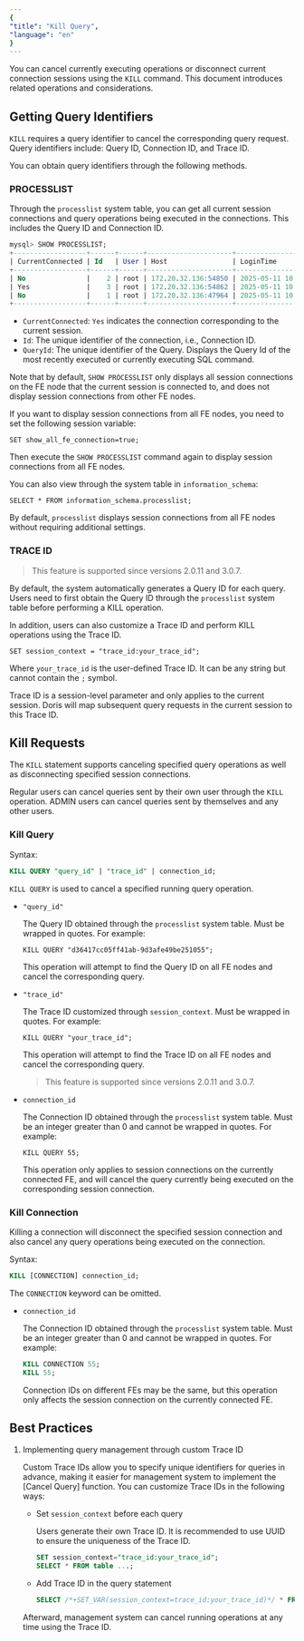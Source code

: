```yaml
---
{
"title": "Kill Query",
"language": "en"
}
---
```


<!-- 
Licensed to the Apache Software Foundation (ASF) under one
or more contributor license agreements.  See the NOTICE file
distributed with this work for additional information
regarding copyright ownership.  The ASF licenses this file
to you under the Apache License, Version 2.0 (the
"License"); you may not use this file except in compliance
with the License.  You may obtain a copy of the License at

  http://www.apache.org/licenses/LICENSE-2.0

Unless required by applicable law or agreed to in writing,
software distributed under the License is distributed on an
"AS IS" BASIS, WITHOUT WARRANTIES OR CONDITIONS OF ANY
KIND, either express or implied.  See the License for the
specific language governing permissions and limitations
under the License.
-->

You can cancel currently executing operations or disconnect current connection sessions using the `KILL` command. This document introduces related operations and considerations.

## Getting Query Identifiers

`KILL` requires a query identifier to cancel the corresponding query request. Query identifiers include: Query ID, Connection ID, and Trace ID.

You can obtain query identifiers through the following methods.

### PROCESSLIST

Through the `processlist` system table, you can get all current session connections and query operations being executed in the connections. This includes the Query ID and Connection ID.

```sql
mysql> SHOW PROCESSLIST;
+------------------+------+------+---------------------+---------------------+----------+------+---------+------+-------+-----------------------------------+------------------+---------------+--------------+
| CurrentConnected | Id   | User | Host                | LoginTime           | Catalog  | Db   | Command | Time | State | QueryId                           | Info             | FE            | CloudCluster |
+------------------+------+------+---------------------+---------------------+----------+------+---------+------+-------+-----------------------------------+------------------+---------------+--------------+
| No               |    2 | root | 172.20.32.136:54850 | 2025-05-11 10:41:52 | internal |      | Query   |    6 | OK    | 12ccf7f95c1c4d2c-b03fa9c652757c15 | select sleep(20) | 172.20.32.152 | NULL         |
| Yes              |    3 | root | 172.20.32.136:54862 | 2025-05-11 10:41:55 | internal |      | Query   |    0 | OK    | b710ed990d4144ee-8b15bb53002b7710 | show processlist | 172.20.32.152 | NULL         |
| No               |    1 | root | 172.20.32.136:47964 | 2025-05-11 10:41:54 | internal |      | Sleep   |   11 | EOF   | b60daa992bac4fe4-b29466aacce67d27 |                  | 172.20.32.153 | NULL         |
+------------------+------+------+---------------------+---------------------+----------+------+---------+------+-------+-----------------------------------+------------------+---------------+--------------+
```

- `CurrentConnected`: `Yes` indicates the connection corresponding to the current session.
- `Id`: The unique identifier of the connection, i.e., Connection ID.
- `QueryId`: The unique identifier of the Query. Displays the Query Id of the most recently executed or currently executing SQL command.

Note that by default, `SHOW PROCESSLIST` only displays all session connections on the FE node that the current session is connected to, and does not display session connections from other FE nodes.

If you want to display session connections from all FE nodes, you need to set the following session variable:

```
SET show_all_fe_connection=true;
```

Then execute the `SHOW PROCESSLIST` command again to display session connections from all FE nodes.

You can also view through the system table in `information_schema`:

```
SELECT * FROM information_schema.processlist;
```

By default, `processlist` displays session connections from all FE nodes without requiring additional settings.

### TRACE ID

> This feature is supported since versions 2.0.11 and 3.0.7.

By default, the system automatically generates a Query ID for each query. Users need to first obtain the Query ID through the `processlist` system table before performing a KILL operation.

In addition, users can also customize a Trace ID and perform KILL operations using the Trace ID.

```
SET session_context = "trace_id:your_trace_id";
```

Where `your_trace_id` is the user-defined Trace ID. It can be any string but cannot contain the `;` symbol.

Trace ID is a session-level parameter and only applies to the current session. Doris will map subsequent query requests in the current session to this Trace ID.

## Kill Requests

The `KILL` statement supports canceling specified query operations as well as disconnecting specified session connections.

Regular users can cancel queries sent by their own user through the `KILL` operation. ADMIN users can cancel queries sent by themselves and any other users.

### Kill Query

Syntax:

```sql
KILL QUERY "query_id" | "trace_id" | connection_id;
```

`KILL QUERY` is used to cancel a specified running query operation.

- `"query_id"`

	The Query ID obtained through the `processlist` system table. Must be wrapped in quotes. For example:
	
	`KILL QUERY "d36417cc05ff41ab-9d3afe49be251055";`
	
	This operation will attempt to find the Query ID on all FE nodes and cancel the corresponding query.
	
- `"trace_id"`

	The Trace ID customized through `session_context`. Must be wrapped in quotes. For example:

	`KILL QUERY "your_trace_id";`
	
	This operation will attempt to find the Trace ID on all FE nodes and cancel the corresponding query.

	> This feature is supported since versions 2.0.11 and 3.0.7.

- `connection_id`

	The Connection ID obtained through the `processlist` system table. Must be an integer greater than 0 and cannot be wrapped in quotes. For example:

	`KILL QUERY 55;`
	
	This operation only applies to session connections on the currently connected FE, and will cancel the query currently being executed on the corresponding session connection.

### Kill Connection

Killing a connection will disconnect the specified session connection and also cancel any query operations being executed on the connection.

Syntax:

```sql
KILL [CONNECTION] connection_id;
```

The `CONNECTION` keyword can be omitted.

- `connection_id`

	The Connection ID obtained through the `processlist` system table. Must be an integer greater than 0 and cannot be wrapped in quotes. For example:

	```sql
	KILL CONNECTION 55;
	KILL 55;
	```
	
	Connection IDs on different FEs may be the same, but this operation only affects the session connection on the currently connected FE.

## Best Practices

1. Implementing query management through custom Trace ID

	Custom Trace IDs allow you to specify unique identifiers for queries in advance, making it easier for management system to implement the [Cancel Query] function. You can customize Trace IDs in the following ways:
	
	- Set `session_context` before each query

		Users generate their own Trace ID. It is recommended to use UUID to ensure the uniqueness of the Trace ID.

		```sql
		SET session_context="trace_id:your_trace_id";
		SELECT * FROM table ...;
		```
		
	- Add Trace ID in the query statement

		```sql
		SELECT /*+SET_VAR(session_context=trace_id:your_trace_id)*/ * FROM table ...;
		```
	
	Afterward, management system can cancel running operations at any time using the Trace ID.
